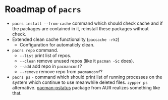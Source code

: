 # Roadmap of `pacrs`

- `pacrs install --from-cache` command which should check cache and if the
  packages are contained in it, reinstall these packages without check.
- Extended clean cache functionality (`paccache -rk2`)
  - Configuration for automaticly clean.
- `pacrs repo` command.
  - `--list` print list of repos.
  - `--clean` remove unused repos (like it `pacman -Sc` does).
  - `--add` add repo in `pacmanconf`?
  - `--remove` remove repo from `pacmanconf`?
- `pacrs ps` - command which should print list of running processes on the
  system which continue to use meanwhile deleted files. `zypper ps`
  alternative. [pacman-pstatus](https://gitlab.com/renyuneyun/pacman-ps)
  package from AUR realizes something like that.
